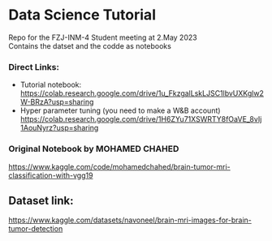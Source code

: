 # Data Science Tutorial
Repo for the FZJ-INM-4 Student meeting at 2.May 2023 <br />
Contains the datset and the codde as notebooks <br />

### Direct Links:
- Tutorial notebook:
https://colab.research.google.com/drive/1u_FkzgalLskLJSC1lbvUXKglw2W-BRzA?usp=sharing
- Hyper parameter tuning (you need to make a W&B account)
https://colab.research.google.com/drive/1H6ZYu71XSWRTY8fOaVE_8vIj1AouNyrz?usp=sharing


### Original Notebook by MOHAMED CHAHED
https://www.kaggle.com/code/mohamedchahed/brain-tumor-mri-classification-with-vgg19

## Dataset link:
https://www.kaggle.com/datasets/navoneel/brain-mri-images-for-brain-tumor-detection


